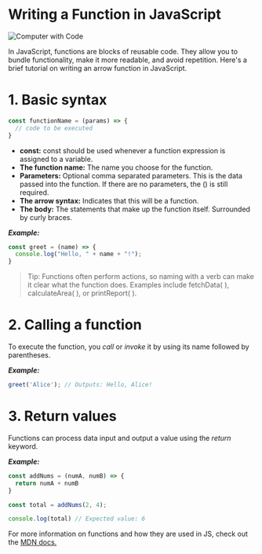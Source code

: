 # Writing a Function in JavaScript

![Computer with Code](https://images.unsplash.com/photo-1501504905252-473c47e087f8?q=80&w=1074&auto=format&fit=crop&ixlib=rb-4.0.3&ixid=M3wxMjA3fDB8MHxwaG90by1wYWdlfHx8fGVufDB8fHx8fA%3D%3D)

In JavaScript, functions are blocks of reusable code. They allow you to bundle functionality, make it more readable, and avoid repetition. Here's a brief tutorial on writing an arrow function in JavaScript.

# 1. Basic syntax
```Javascript
const functionName = (params) => {
  // code to be executed
}
```
* **const:** const should be used whenever a function expression is assigned to a variable.
* **The function name:** The name you choose for the function.
* **Parameters:** Optional comma separated parameters. This is the data passed into the function. If there are no parameters, the () is still required.
* **The arrow syntax:** Indicates that this will be a function.
* **The body:** The statements that make up the function itself. Surrounded by curly braces.

***Example:***

```javascript
const greet = (name) => {
  console.log("Hello, " + name + "!");
}
```
> Tip: Functions often perform actions, so naming with a verb can make it clear what the function does. Examples include fetchData( ), calculateArea( ), or printReport( ). 

# 2. Calling a function

To execute the function, you *call* or *invoke* it by using its name followed by parentheses.

***Example:***
```Javascript
greet('Alice'); // Outputs: Hello, Alice!
```
# 3. Return values

Functions can process data input and output a value using the *return* keyword.

***Example:***

```Javascript
const addNums = (numA, numB) => {
  return numA + numB
}

const total = addNums(2, 4);

console.log(total) // Expected value: 6

```

For more information on functions and how they are used in JS, check out the [MDN docs.](https://developer.mozilla.org/en-US/docs/Web/JavaScript/Guide/Functions)

